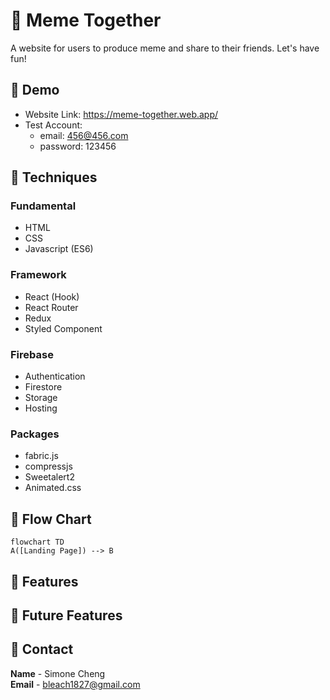 # 🐳 Meme Together

A website for users to produce meme and share to their friends. Let's have fun!


## 🦀 Demo
- Website Link: https://meme-together.web.app/
- Test Account:
    - email: 456@456.com
    - password: 123456

## 🦀 Techniques
### Fundamental
- HTML
- CSS
- Javascript (ES6)

### Framework
- React (Hook)
- React Router
- Redux
- Styled Component

### Firebase
- Authentication
- Firestore
- Storage
- Hosting

### Packages
- fabric.js
- compressjs
- Sweetalert2
- Animated.css

## 🦀 Flow Chart
```mermaid
flowchart TD
A([Landing Page]) --> B
```

## 🦀 Features

## 🦀 Future Features

## 🦀 Contact
**Name** - Simone Cheng  
**Email** - bleach1827@gmail.com